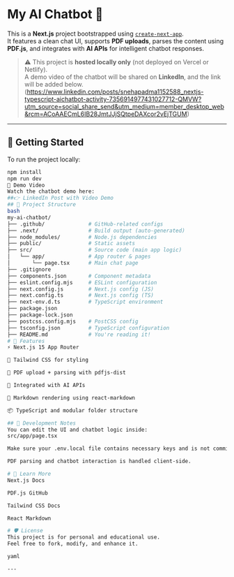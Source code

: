 #  My AI Chatbot 🤖

This is a **Next.js** project bootstrapped using [`create-next-app`](https://nextjs.org/docs/app/api-reference/cli/create-next-app).  
It features a clean chat UI, supports **PDF uploads**, parses the content using **PDF.js**, and integrates with **AI APIs** for intelligent chatbot responses.

> ⚠️ This project is **hosted locally only** (not deployed on Vercel or Netlify).  
> A demo video of the chatbot will be shared on **LinkedIn**, and the link will be added below.
(https://www.linkedin.com/posts/snehapadma1152588_nextjs-typescript-aichatbot-activity-7356914977431027712-QMVW?utm_source=social_share_send&utm_medium=member_desktop_web&rcm=ACoAAECmL6IB28JmtJJjSQtpeDAXcor2vEjTGUM)
---

## 🚀 Getting Started

To run the project locally:

```bash
npm install
npm run dev
🔗 Demo Video
Watch the chatbot demo here:
##👉 LinkedIn Post with Video Demo
## 📁 Project Structure
bash
my-ai-chatbot/
├── .github/              # GitHub-related configs
├── .next/                # Build output (auto-generated)
├── node_modules/         # Node.js dependencies
├── public/               # Static assets
├── src/                  # Source code (main app logic)
│   └── app/              # App router & pages
│       └── page.tsx      # Main chat page
├── .gitignore
├── components.json       # Component metadata
├── eslint.config.mjs     # ESLint configuration
├── next.config.js        # Next.js config (JS)
├── next.config.ts        # Next.js config (TS)
├── next-env.d.ts         # TypeScript environment
├── package.json
├── package-lock.json
├── postcss.config.mjs    # PostCSS config
├── tsconfig.json         # TypeScript configuration
├── README.md             # You're reading it!
# 🧠 Features
⚡ Next.js 15 App Router

🎨 Tailwind CSS for styling

📄 PDF upload + parsing with pdfjs-dist

🧠 Integrated with AI APIs

🧹 Markdown rendering using react-markdown

📦 TypeScript and modular folder structure

## 🧪 Development Notes
You can edit the UI and chatbot logic inside:
src/app/page.tsx

Make sure your .env.local file contains necessary keys and is not committed to GitHub.

PDF parsing and chatbot interaction is handled client-side.

# 📘 Learn More
Next.js Docs

PDF.js GitHub

Tailwind CSS Docs

React Markdown

# 🛡️ License
This project is for personal and educational use.
Feel free to fork, modify, and enhance it.

yaml

---
